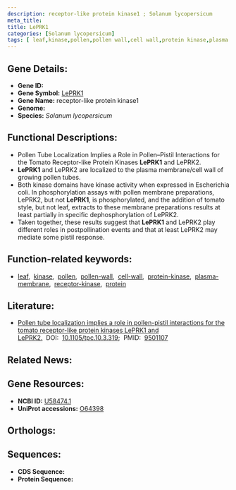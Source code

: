 ```yaml
---
description: receptor-like protein kinase1 ; Solanum lycopersicum
meta_title:
title: LePRK1
categories: [Solanum lycopersicum]
tags: [ leaf,kinase,pollen,pollen wall,cell wall,protein kinase,plasma membrane,receptor kinase,protein ]
---
```


## Gene Details:
- **Gene ID:** []()
- **Gene Symbol:** <u>LePRK1</u>
- **Gene Name:** receptor-like protein kinase1
- **Genome:** []()
- **Species:** *Solanum lycopersicum*

## Functional Descriptions:
   - Pollen Tube Localization Implies a Role in Pollen–Pistil Interactions for the Tomato Receptor-like Protein Kinases **LePRK1** and LePRK2.
   - **LePRK1** and LePRK2 are localized to the plasma membrane/cell wall of growing pollen tubes.
   - Both kinase domains have kinase activity when expressed in Escherichia coli. In phosphorylation assays with pollen membrane preparations, LePRK2, but not **LePRK1**, is phosphorylated, and the addition of tomato style, but not leaf, extracts to these membrane preparations results at least partially in specific dephosphorylation of LePRK2.
   - Taken together, these results suggest that **LePRK1** and LePRK2 play different roles in postpollination events and that at least LePRK2 may mediate some pistil response.

## Function-related keywords:
   - [leaf](/tags/leaf/),&nbsp;&nbsp;[kinase](/tags/kinase/),&nbsp;&nbsp;[pollen](/tags/pollen/),&nbsp;&nbsp;[pollen-wall](/tags/pollen-wall/),&nbsp;&nbsp;[cell-wall](/tags/cell-wall/),&nbsp;&nbsp;[protein-kinase](/tags/protein-kinase/),&nbsp;&nbsp;[plasma-membrane](/tags/plasma-membrane/),&nbsp;&nbsp;[receptor-kinase](/tags/receptor-kinase/),&nbsp;&nbsp;[protein](/tags/protein/)

## Literature:
   - [Pollen tube localization implies a role in pollen-pistil interactions for the tomato receptor-like protein kinases LePRK1 and LePRK2.](https://doi.org/10.1105/tpc.10.3.319)&nbsp;&nbsp;DOI:&nbsp;&nbsp;[10.1105/tpc.10.3.319](https://doi.org/10.1105/tpc.10.3.319);&nbsp;&nbsp;PMID:&nbsp;&nbsp;[9501107](https://pubmed.ncbi.nlm.nih.gov/9501107/)

## Related News:

## Gene Resources:
- **NCBI ID:**  [U58474.1](https://www.ncbi.nlm.nih.gov/gene/?term=U58474.1)
- **UniProt accessions:**  [O64398](https://www.uniprot.org/uniprotkb/O64398/entry)

## Orthologs:

## Sequences:
- **CDS Sequence:**
- **Protein Sequence:**
